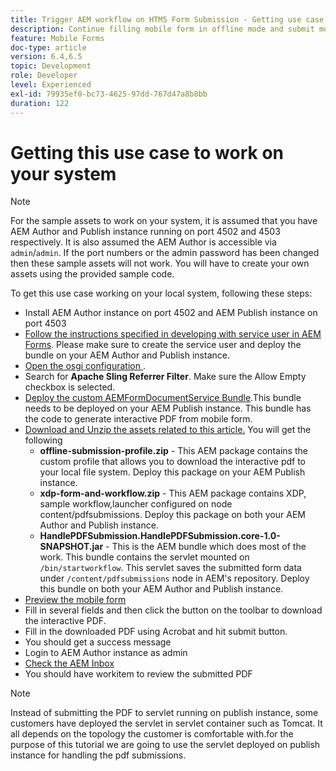 ```yaml
---
title: Trigger AEM workflow on HTM5 Form Submission - Getting use case to work
description: Continue filling mobile form in offline mode and submit mobile form to trigger AEM workflow
feature: Mobile Forms
doc-type: article
version: 6.4,6.5
topic: Development
role: Developer
level: Experienced
exl-id: 79935ef0-bc73-4625-97dd-767d47a8b8bb
duration: 122
---
```

# Getting this use case to work on your system

>[!NOTE]
>
>For the sample assets to work on your system, it is assumed that you have AEM Author and Publish instance running on port 4502 and 4503 respectively. It is also assumed the AEM Author is accessible via `admin`/`admin`. If the port numbers or the admin password has been changed then these sample assets will not work. You will have to create your own assets using the provided sample code.

To get this use case working on your local system, following these steps:

* Install AEM Author instance on port 4502 and AEM Publish instance on port 4503
* [Follow the instructions specified in developing with service user in AEM Forms](https://experienceleague.adobe.com/docs/experience-manager-learn/forms/adaptive-forms/service-user-tutorial-develop.html). Please make sure to create the service user and deploy the bundle on your AEM Author and Publish instance.
* [Open the osgi configuration ](http://localhost:4503/system/console/configMgr).
* Search for  **Apache Sling Referrer Filter**. Make sure the Allow Empty checkbox is selected.
* [Deploy the custom AEMFormDocumentService Bundle](/help/forms/assets/common-osgi-bundles/AEMFormsDocumentServices.core-1.0-SNAPSHOT.jar).This bundle needs to be deployed on your AEM Publish instance. This bundle has the code to generate interactive PDF from mobile form.
* [Download and Unzip the assets related to this article.](assets/offline-pdf-submission-assets.zip) You will get the following
    * **offline-submission-profile.zip** - This AEM package contains the custom profile that allows you to download the interactive pdf to your local file system. Deploy this package on your AEM Publish instance.
    * **xdp-form-and-workflow.zip** - This AEM package contains XDP, sample workflow,launcher configured on node content/pdfsubmissions. Deploy this package on both your AEM Author and Publish instance.
    * **HandlePDFSubmission.HandlePDFSubmission.core-1.0-SNAPSHOT.jar** - This is the AEM bundle which does most of the work. This bundle contains the servlet mounted on `/bin/startworkflow`. This servlet saves the submitted form data under `/content/pdfsubmissions` node in AEM's repository. Deploy this bundle on both your AEM Author and Publish instance.
* [Preview the mobile form](http://localhost:4503/content/dam/formsanddocuments/testsubmision.xdp/jcr:content)
* Fill in several fields and then click the button on the toolbar to download the interactive PDF.
* Fill in the downloaded PDF using Acrobat and hit submit button.
* You should get a success message
* Login to AEM Author instance as admin
* [Check the AEM Inbox](http://localhost:4502/aem/inbox)
* You should have workitem to review the submitted PDF

>[!NOTE]
>
>Instead of submitting the PDF to servlet running on publish instance, some customers have deployed the servlet in servlet container such as Tomcat. It all depends on the topology the customer is comfortable with.for the purpose of this tutorial we are going to use the servlet deployed on publish instance for handling the pdf submissions.
